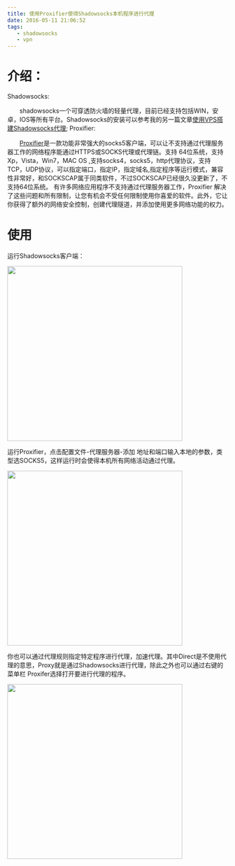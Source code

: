```yaml
---
title: 使用Proxifier使得Shadowsocks本机程序进行代理
date: 2016-05-11 21:06:52
tags:
   - shadowsocks
   - vpn
---
```


# 介绍：

Shadowsocks:

　　shadowsocks一个可穿透防火墙的轻量代理，目前已经支持包括WIN，安卓，IOS等所有平台。Shadowsocks的安装可以参考我的另一篇文章[使用VPS搭建Shadowsocks代理]();
Proxifier:

　　[Proxifier](http://www.proxifier.com/download.htm)是一款功能非常强大的socks5客户端，可以让不支持通过代理服务器工作的网络程序能通过HTTPS或SOCKS代理或代理链。支持 64位系统，支持Xp，Vista，Win7，MAC OS ,支持socks4，socks5，http代理协议，支持TCP，UDP协议，可以指定端口，指定IP，指定域名,指定程序等运行模式，兼容性非常好，和SOCKSCAP属于同类软件，不过SOCKSCAP已经很久没更新了，不支持64位系统。 有许多网络应用程序不支持通过代理服务器工作，Proxifier 解决了这些问题和所有限制，让您有机会不受任何限制使用你喜爱的软件。此外，它让你获得了额外的网络安全控制，创建代理隧道，并添加使用更多网络功能的权力。

<!--more-->

# 使用

运行Shadowsocks客户端：

<img width = "400" src= "http://7xtwmz.com1.z0.glb.clouddn.com/shadowsocks.jpg">

运行Proxifier，点击配置文件-代理服务器-添加 地址和端口输入本地的参数，类型选SOCKS5，这样运行时会使得本机所有网络活动通过代理。

<img width = "400" src= "http://7xtwmz.com1.z0.glb.clouddn.com/pro.jpg">

你也可以通过代理规则指定特定程序进行代理，加速代理。其中Direct是不使用代理的意思，Proxy就是通过Shadowsocks进行代理，除此之外也可以通过右键的菜单栏
Proxifer选择打开要进行代理的程序。

<img width = "400" src= "http://7xtwmz.com1.z0.glb.clouddn.com/pro2.jpg">
